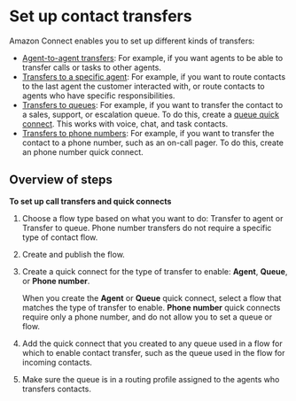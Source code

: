 # Set up contact transfers<a name="transfer"></a>

Amazon Connect enables you to set up different kinds of transfers:
+ [Agent\-to\-agent transfers](setup-agent-to-agent-transfers.md): For example, if you want agents to be able to transfer calls or tasks to other agents\. 
+ [Transfers to a specific agent](transfer-to-agent.md): For example, if you want to route contacts to the last agent the customer interacted with, or route contacts to agents who have specific responsibilities\.
+ [Transfers to queues](quick-connects.md): For example, if you want to transfer the contact to a sales, support, or escalation queue\. To do this, create a [queue quick connect](how-quick-connects-work.md#queue-quick-connects)\. This works with voice, chat, and task contacts\.
+ [Transfers to phone numbers](quick-connects.md): For example, if you want to transfer the contact to a phone number, such as an on\-call pager\. To do this, create an phone number quick connect\.

## Overview of steps<a name="transfer-overview"></a>

**To set up call transfers and quick connects**

1. Choose a flow type based on what you want to do: Transfer to agent or Transfer to queue\. Phone number transfers do not require a specific type of contact flow\.

1. Create and publish the flow\. 

1. Create a quick connect for the type of transfer to enable: **Agent**, **Queue**, or **Phone number**\.

   When you create the **Agent** or **Queue** quick connect, select a flow that matches the type of transfer to enable\. **Phone number** quick connects require only a phone number, and do not allow you to set a queue or flow\.

1. Add the quick connect that you created to any queue used in a flow for which to enable contact transfer, such as the queue used in the flow for incoming contacts\.

1. Make sure the queue is in a routing profile assigned to the agents who transfers contacts\. 